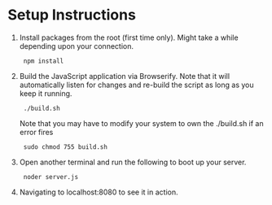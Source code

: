 Setup Instructions
===========

1. Install packages from the root (first time only). Might take a while depending upon your connection.

        npm install

2. Build the JavaScript application via Browserify. Note that it will automatically listen for changes and 
re-build the script as long as you keep it running.

        ./build.sh

    Note that you may have to modify your system to own the ./build.sh if an error fires
    
        sudo chmod 755 build.sh

3. Open another terminal and run the following to boot up your server.

        noder server.js
        
4. Navigating to localhost:8080 to see it in action.